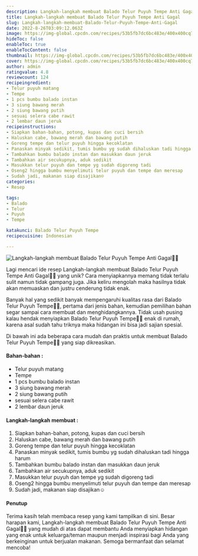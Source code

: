 ```yaml
---
description: Langkah-langkah membuat Balado Telur Puyuh Tempe Anti Gagal"
title: Langkah-langkah membuat Balado Telur Puyuh Tempe Anti Gagal
slug: Langkah-langkah-membuat-Balado-Telur-Puyuh-Tempe-Anti-Gagal
date: 2022-8-26T03:09:12.063Z
image: https://img-global.cpcdn.com/recipes/53b5fb7dc6bc483e/400x400cq70/photo.jpg
hideToc: false
enableToc: true
enableTocContent: false
thumbnail: https://img-global.cpcdn.com/recipes/53b5fb7dc6bc483e/400x400cq70/photo.jpg
cover: https://img-global.cpcdn.com/recipes/53b5fb7dc6bc483e/400x400cq70/photo.jpg
author: admin
ratingvalue: 4.8
reviewcount: 124
recipeingredient:
- Telur puyuh matang
- Tempe
- 1 pcs bumbu balado instan
- 3 siung bawang merah
- 2 siung bawang putih
- sesuai selera cabe rawit
- 2 lembar daun jeruk
recipeinstructions:
- Siapkan bahan-bahan, potong, kupas dan cuci bersih
- Haluskan cabe, bawang merah dan bawang putih
- Goreng tempe dan telur puyuh hingga kecoklatan
- Panaskan minyak sedikit, tumis bumbu yg sudah dihaluskan tadi hingga harum
- Tambahkan bumbu balado instan dan masukkan daun jeruk
- Tambahkan air secukupnya, aduk sedikit
- Masukkan telur puyuh dan tempe yg sudah digoreng tadi
- Oseng2 hingga bumbu menyelimuti telur puyuh dan tempe dan meresap
- Sudah jadi, makanan siap disajikan☺️
categories:
- Resep

tags:
- Balado
- Telur
- Puyuh
- Tempe

katakunci: Balado Telur Puyuh Tempe
recipecuisine: Indonesian

---
```


![Langkah-langkah membuat Balado Telur Puyuh Tempe Anti Gagal👩‍🍳](https://img-global.cpcdn.com/recipes/53b5fb7dc6bc483e/400x400cq70/photo.jpg)

Lagi mencari ide resep Langkah-langkah membuat Balado Telur Puyuh Tempe Anti Gagal👩‍🍳 yang unik? Cara menyiapkannya memang tidak terlalu sulit namun tidak gampang juga. Jika keliru mengolah maka hasilnya tidak akan memuaskan dan justru cenderung tidak enak.

Banyak hal yang sedikit banyak mempengaruhi kualitas rasa dari Balado Telur Puyuh Tempe👩‍🍳, pertama dari jenis bahan, kemudian pemilihan bahan segar sampai cara membuat dan menghidangkannya. Tidak usah pusing kalau hendak menyiapkan Balado Telur Puyuh Tempe👩‍🍳 enak di rumah, karena asal sudah tahu triknya maka hidangan ini bisa jadi sajian spesial.

Di bawah ini ada beberapa cara mudah dan praktis untuk membuat Balado Telur Puyuh Tempe👩‍🍳 yang siap dikreasikan.

<!--inarticleads1-->

#### Bahan-bahan :

- Telur puyuh matang
- Tempe
- 1 pcs bumbu balado instan
- 3 siung bawang merah
- 2 siung bawang putih
- sesuai selera cabe rawit
- 2 lembar daun jeruk

<!--inarticleads2-->

#### Langkah-langkah membuat :

1. Siapkan bahan-bahan, potong, kupas dan cuci bersih
1. Haluskan cabe, bawang merah dan bawang putih
1. Goreng tempe dan telur puyuh hingga kecoklatan
1. Panaskan minyak sedikit, tumis bumbu yg sudah dihaluskan tadi hingga harum
1. Tambahkan bumbu balado instan dan masukkan daun jeruk
1. Tambahkan air secukupnya, aduk sedikit
1. Masukkan telur puyuh dan tempe yg sudah digoreng tadi
1. Oseng2 hingga bumbu menyelimuti telur puyuh dan tempe dan meresap
1. Sudah jadi, makanan siap disajikan☺️

#### Penutup

Terima kasih telah membaca resep yang kami tampilkan di sini. Besar harapan kami, Langkah-langkah membuat Balado Telur Puyuh Tempe Anti Gagal👩‍🍳 yang mudah di atas dapat membantu Anda menyiapkan hidangan yang enak untuk keluarga/teman maupun menjadi inspirasi bagi Anda yang berkeinginan untuk berjualan makanan. Semoga bermanfaat dan selamat mencoba!